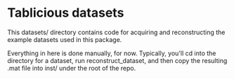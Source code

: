 Tablicious datasets
===================

This datasets/ directory contains code for acquiring and reconstructing the example datasets used in this package.

Everything in here is done manually, for now.
Typically, you'll cd into the directory for a dataset, run reconstruct_dataset, and then copy the resulting .mat file into inst/ under the root of the repo.